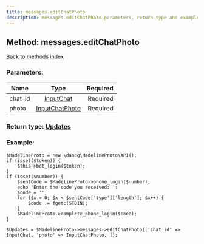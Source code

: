 ```yaml
---
title: messages.editChatPhoto
description: messages.editChatPhoto parameters, return type and example
---
```

## Method: messages.editChatPhoto  
[Back to methods index](index.md)


### Parameters:

| Name     |    Type       | Required |
|----------|:-------------:|---------:|
|chat\_id|[InputChat](../types/InputChat.md) | Required|
|photo|[InputChatPhoto](../types/InputChatPhoto.md) | Required|


### Return type: [Updates](../types/Updates.md)

### Example:


```
$MadelineProto = new \danog\MadelineProto\API();
if (isset($token)) {
    $this->bot_login($token);
}
if (isset($number)) {
    $sentCode = $MadelineProto->phone_login($number);
    echo 'Enter the code you received: ';
    $code = '';
    for ($x = 0; $x < $sentCode['type']['length']; $x++) {
        $code .= fgetc(STDIN);
    }
    $MadelineProto->complete_phone_login($code);
}

$Updates = $MadelineProto->messages->editChatPhoto(['chat_id' => InputChat, 'photo' => InputChatPhoto, ]);
```
